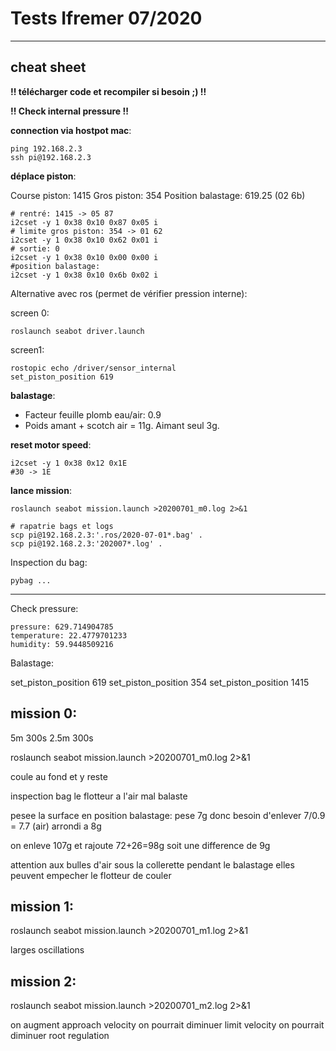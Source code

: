 # Tests Ifremer 07/2020

--- 

## cheat sheet

**!! télécharger code et recompiler si besoin ;) !!**

**!! Check internal pressure !!**

**connection via hostpot mac**:

```
ping 192.168.2.3
ssh pi@192.168.2.3
```

**déplace piston**:

Course piston: 1415
Gros piston: 354
Position balastage: 619.25 (02 6b)

```
# rentré: 1415 -> 05 87
i2cset -y 1 0x38 0x10 0x87 0x05 i
# limite gros piston: 354 -> 01 62
i2cset -y 1 0x38 0x10 0x62 0x01 i
# sortie: 0
i2cset -y 1 0x38 0x10 0x00 0x00 i
#position balastage:
i2cset -y 1 0x38 0x10 0x6b 0x02 i
```

Alternative avec ros (permet de vérifier pression interne):

screen 0:
```
roslaunch seabot driver.launch
```

screen1:
```
rostopic echo /driver/sensor_internal
set_piston_position 619
```

**balastage**:

- Facteur feuille plomb eau/air: 0.9
- Poids amant + scotch air = 11g. Aimant seul 3g.

**reset motor speed**:

```
i2cset -y 1 0x38 0x12 0x1E
#30 -> 1E
```

**lance mission**:

```
roslaunch seabot mission.launch >20200701_m0.log 2>&1
```


```
# rapatrie bags et logs
scp pi@192.168.2.3:'.ros/2020-07-01*.bag' .
scp pi@192.168.2.3:'202007*.log' .
```

Inspection du bag:

```
pybag ...
```



---

Check pressure:

```
pressure: 629.714904785
temperature: 22.4779701233
humidity: 59.9448509216
```

Balastage:

set_piston_position 619
set_piston_position 354
set_piston_position 1415


## mission 0:

5m 300s
2.5m 300s

roslaunch seabot mission.launch >20200701_m0.log 2>&1

coule au fond et y reste

inspection bag le flotteur a l'air mal balaste

pesee la surface en position balastage: pese 7g
donc besoin d'enlever 7/0.9 = 7.7 (air) 
arrondi a 8g

on enleve 107g et rajoute 72+26=98g
soit une difference de 9g


attention aux bulles d'air sous la collerette pendant le balastage
elles peuvent empecher le flotteur de couler


## mission 1:
roslaunch seabot mission.launch >20200701_m1.log 2>&1

larges oscillations


## mission 2:
roslaunch seabot mission.launch >20200701_m2.log 2>&1

on augment approach velocity
on pourrait diminuer limit velocity
on pourrait diminuer root regulation

